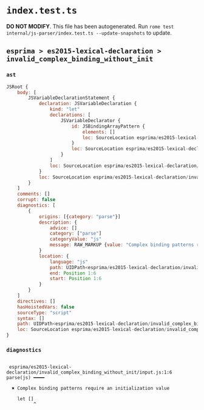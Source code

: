 # `index.test.ts`

**DO NOT MODIFY**. This file has been autogenerated. Run `rome test internal/js-parser/index.test.ts --update-snapshots` to update.

## `esprima > es2015-lexical-declaration > invalid_complex_binding_without_init`

### `ast`

```javascript
JSRoot {
	body: [
		JSVariableDeclarationStatement {
			declaration: JSVariableDeclaration {
				kind: "let"
				declarations: [
					JSVariableDeclarator {
						id: JSBindingArrayPattern {
							elements: []
							loc: SourceLocation esprima/es2015-lexical-declaration/invalid_complex_binding_without_init/input.js 1:4-1:6
						}
						loc: SourceLocation esprima/es2015-lexical-declaration/invalid_complex_binding_without_init/input.js 1:4-1:6
					}
				]
				loc: SourceLocation esprima/es2015-lexical-declaration/invalid_complex_binding_without_init/input.js 1:0-1:6
			}
			loc: SourceLocation esprima/es2015-lexical-declaration/invalid_complex_binding_without_init/input.js 1:0-1:6
		}
	]
	comments: []
	corrupt: false
	diagnostics: [
		{
			origins: [{category: "parse"}]
			description: {
				advice: []
				category: ["parse"]
				categoryValue: "js"
				message: RAW_MARKUP {value: "Complex binding patterns require an initialization value"}
			}
			location: {
				language: "js"
				path: UIDPath<esprima/es2015-lexical-declaration/invalid_complex_binding_without_init/input.js>
				end: Position 1:6
				start: Position 1:6
			}
		}
	]
	directives: []
	hasHoistedVars: false
	sourceType: "script"
	syntax: []
	path: UIDPath<esprima/es2015-lexical-declaration/invalid_complex_binding_without_init/input.js>
	loc: SourceLocation esprima/es2015-lexical-declaration/invalid_complex_binding_without_init/input.js 1:0-2:0
}
```

### `diagnostics`

```

 esprima/es2015-lexical-declaration/invalid_complex_binding_without_init/input.js:1:6 parse(js) ━━━━

  ✖ Complex binding patterns require an initialization value

    let []
          ^


```
